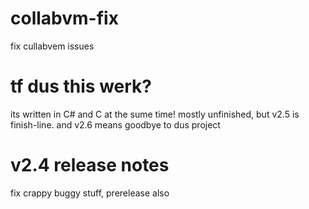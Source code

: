 # collabvm-fix
fix cullabvem issues
# tf dus this werk?
its written in C# and C at the sume time! mostly unfinished, but v2.5 is finish-line. and v2.6 means goodbye to dus project
# v2.4 release notes
fix crappy buggy stuff, prerelease also
